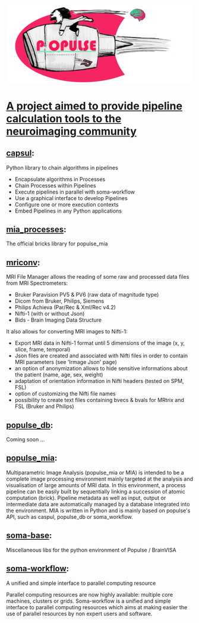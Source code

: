 ![populse_logo](/assets/images/Populse_sup.jpg)

# [A project aimed to provide pipeline calculation tools to the neuroimaging community](https://github.com/populse)

## [capsul](https://github.com/populse/capsul):
Python library to chain algorithms in pipelines
- Encapsulate algorithms in Processes
- Chain Processes within Pipelines
- Execute pipelines in parallel with soma-workflow
- Use a graphical interface to develop Pipelines
- Configure one or more execution contexts
- Embed Pipelines in any Python applications

## [mia_processes](https://github.com/populse/mia_processes):
The official bricks library for populse_mia

## [mriconv](https://github.com/populse/mri_conv):
MRI File Manager allows the reading of some raw and processed data files from MRI Spectrometers: 
- Bruker Paravision PV5 & PV6 (raw data of magnitude type)
- Dicom from Bruker, Philips, Siemens
- Philips Achieva (Par/Rec & Xml/Rec v4.2)
- Nifti-1 (with or without Json)
- Bids - Brain Imaging Data Structure

It also allows for converting MRI images to Nifti-1:
- Export MRI data in Nifti-1 format until 5 dimensions of the image (x, y, slice, frame, temporal)
- Json files are created and associated with Nifti files in order to contain MRI parameters (see 'Irmage Json' page)
- an option of anonymization allows to hide sensitive informations about the patient (name, age, sex, weight)
- adaptation of orientation information in Nifti headers (tested on SPM, FSL)
- option of customizing the Nifti file names
- possibility to create text files containing bvecs & bvals for MRtrix and FSL (Bruker and Philips)

## [populse_db](https://github.com/populse/populse_db):
Coming soon ...

## [populse_mia](https://github.com/populse/populse_mia):
Multiparametric Image Analysis (populse_mia or MIA) is intended to be a complete image processing environment mainly targeted at the analysis and visualisation of large amounts of MRI data. In this environment, a process pipeline can be easily built by sequentially linking a succession of atomic computation (brick). Pipeline metadata as well as input, output or intermediate data are automatically managed by a database integrated into the environment. MIA is written in Python and is mainly based on populse's API, such as caspul, populse_db or soma_workflow.

## [soma-base](https://github.com/populse/soma-base):
Miscellaneous libs for the python environment of Populse / BrainVISA

## [soma-workflow](https://github.com/populse/soma-workflow):
A unified and simple interface to parallel computing resource

Parallel computing resources are now highly available: multiple core machines, clusters or grids. Soma-workflow is a unified and simple interface to parallel computing resources which aims at making easier the use of parallel resources by non expert users and software.

